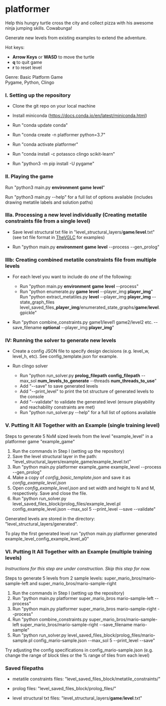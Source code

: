 # platformer

Help this hungry turtle cross the city and collect pizza with his awesome ninja jumping skills. Cowabunga! 

Generate new levels from existing examples to extend the adventure.

Hot keys:
- **Arrow Keys** or **WASD** to move the turtle
- **q** to quit game
- **r** to reset level

Genre: Basic Platform Game  
Pygame, Python, Clingo

### I. Setting up the repository
- Clone the git repo on your local machine

- Install miniconda (https://docs.conda.io/en/latest/miniconda.html)

- Run "conda update conda"

- Run "conda create -n platformer python=3.7"

- Run "conda activate platformer"

- Run "conda install -c potassco clingo scikit-learn"

- Run "python3 -m pip install -U pygame"


### II. Playing the game

Run "python3 main.py **environment** **game** **level**"

Run "python3 main.py --help" for a full list of options available (includes drawing metatile labels and solution paths)


### IIIa. Processing a new level individually (Creating metatile constraints file from a single level)
- Save level structural txt file in "level_structural_layers/**game**/**level**.txt" (see txt file format in [TheVGLC](https://github.com/TheVGLC/TheVGLC) for examples)  
  
- Run "python main.py **environment** **game** **level** --process --gen_prolog"

### IIIb: Creating combined metatile constraints file from multiple levels  

- For each level you want to include do *one* of the following:  
    - Run "python main.py **environment** **game** **level** --process"
    - Run "python enumerate.py **game** **level** --player_img **player_img**"  
  Run "python extract_metatiles.py **level** --player_img **player_img** --state_graph_files level_saved_files_**player_img**/enumerated_state_graphs/**game**/**level**.gpickle"  
 
 
- Run "python combine_constraints.py game1/level1 game2/level2 etc. --save_filename **optional** --player_img **player_img**" 
 
### IV: Running the solver to generate new levels

- Create a config JSON file to specify design decisions (e.g. level_w, level_h, etc). See config_template.json for example.

- Run clingo solver
  - Run "python run_solver.py **prolog_filepath** **config_filepath** --max_sol **num_levels_to_generate** 
  --threads **num_threads_to_use**"
  - Add "--save" to save generated levels
  - Add "--print_level" to print the txt structure of generated levels to the console
  - Add "--validate" to validate the generated level (ensure playability and reachability constraints are met)
  - Run "python run_solver.py --help" for a full list of options available

### V. Putting It All Together with an Example (single training level)

Steps to generate 5 NxM sized levels from the level "example_level" in a platformer game "example_game"  

1. Run the commands in Step I (setting up the repository)  
2. Save the level structural layer in the path: "level_structural_layers/example_game/example_level.txt"  
3. Run "python main.py platformer example_game example_level --process --gen_prolog"  
4. Make a copy of *config_basic_template.json* and save it as *config_example_level.json*
5. Open *config_example_level.json* and set width and height to N and M, respectively. Save and close the file.
6. Run "python run_solver.py level_saved_files_block/prolog_files/example_level.pl config_example_level.json --max_sol 5 --print_level --save --validate"

Generated levels are stored in the directory: "level_structural_layers/generated".  

To play the first generated level run "python main.py platformer generated example_level_config_example_level_a0"


### VI. Putting It All Together with an Example (multiple training levels)

*Instructions for this step are under construction. Skip this step for now.*

Steps to generate 5 levels from 2 sample levels: super_mario_bros/mario-sample-left and super_mario_bros/mario-sample-right

1. Run the commands in Step I (setting up the repository)
2. Run "python main.py platformer super_mario_bros mario-sample-left --process"
3. Run "python main.py platformer super_mario_bros mario-sample-right --process"
4. Run "python combine_constraints.py super_mario_bros/mario-sample-left super_mario_bros/mario-sample-right --save_filename mario-sample"
5. Run "python run_solver.py level_saved_files_block/prolog_files/mario-sample.pl config_mario-sample.json --max_sol 5 --print_level --save"

Try adjusting the config specifications in config_mario-sample.json (e.g. change the range of block tiles or the % range of tiles from each level)

### Saved filepaths
- metatile constraints files: "level_saved_files_block/metatile_constraints/"

- prolog files: "level_saved_files_block/prolog_files/"

- level structural txt files: "level_structural_layers/**game**/**level**.txt"
